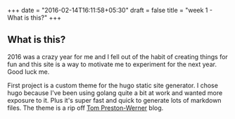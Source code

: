 +++
date = "2016-02-14T16:11:58+05:30"
draft = false
title = "week 1 - What is this?"
+++
## What is this?

2016 was a crazy year for me and I fell out of the habit of creating things for fun and this site is a way to motivate me to experiment for the next year.
Good luck me.

First project is a custom theme for the hugo static site generator. I chose hugo because I've been using golang quite a bit at work and wanted more exposure to it. Plus it's super fast and quick to generate lots of markdown files. The theme is a rip off [Tom Preston-Werner](http://tom.preston-werner.com/) blog.
